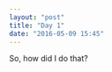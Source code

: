 ```yaml
---
layout: "post"
title: "Day 1"
date: "2016-05-09 15:45"
---
```


So, how did I do that?

<script type="text/p5" data-autoplay data-preview-width="400">
var aim = "Aim: How can we begin learning a new programming language?";
var do_now = "Do Now: How many programming langauges have you learned? Which is your favorite, and why?"

function setup() {
	createCanvas(windowWidth, windowHeight);

}

function draw() {
	background('white');
	textSize(72);
	textStyle('bold');
	fill(`#FF4296`);
	if (mouseIsPressed)
		text(aim, mouseX, mouseY, windowWidth)
	else
		text(aim, 10, 100, windowWidth);
	textSize(36)
	textStyle('bold')
	fill('#424242')
	text(do_now, 10, 600, windowWidth, windowHeight)
}



function windowResized() {
	resizeCanvas(windowWidth, windowHeight);
}
</script>
